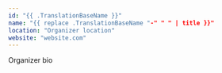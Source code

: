 ```yaml
---
id: "{{ .TranslationBaseName }}"
name: "{{ replace .TranslationBaseName "-" " " | title }}"
location: "Organizer location"
website: "website.com"
---
```


Organizer bio
